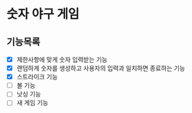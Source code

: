 # 숫자 야구 게임
## 기능목록

- [x] 제한사항에 맞게 숫자 입력받는 기능
- [x] 랜덤하게 숫자를 생성하고 사용자의 입력과 일치하면 종료하는 기능
- [x] 스트라이크 기능
- [ ] 볼 기능
- [ ] 낫싱 기능
- [ ] 새 게임 기능